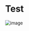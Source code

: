 # Test

![image](https://github.com/Neighborhood-Traffic-Flow/neighborhoodtrafficflow/blob/master/examples/gif%20pictures/Dec-08-2019%2011-52-18.gif) 
